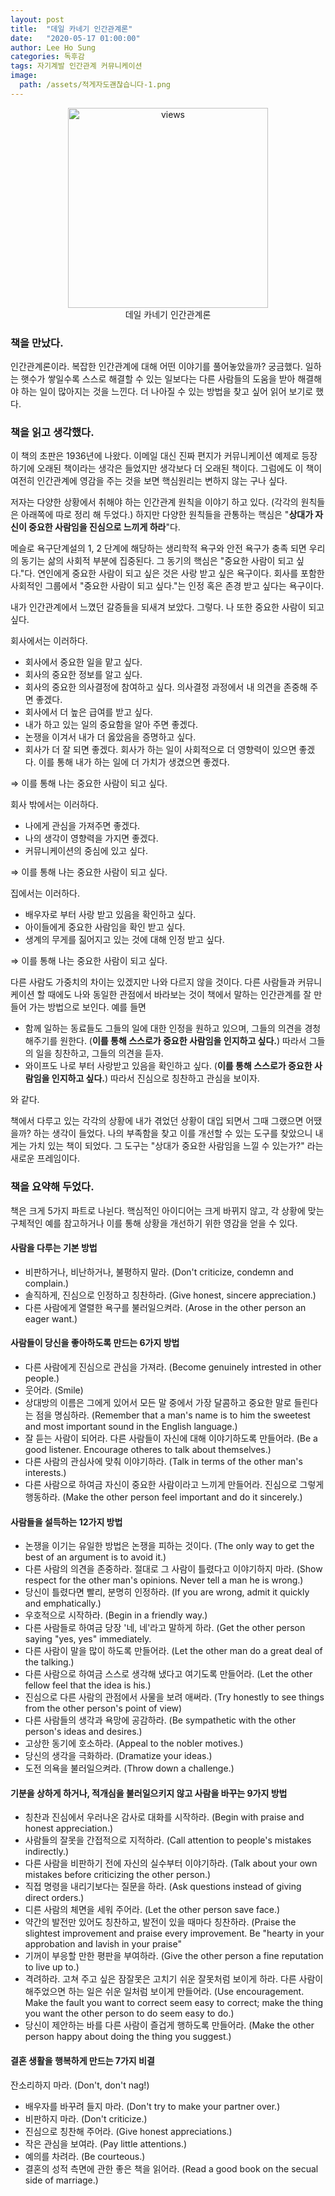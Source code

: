 ```yaml
---
layout: post
title:  "데일 카네기 인간관계론"
date:   "2020-05-17 01:00:00"
author: Lee Ho Sung
categories: 독후감
tags: 자기계발 인간관계 커뮤니케이션
image:
  path: /assets/적게자도괜찮습니다-1.png
---
```


<center>
        <figure>
                <img src="http://blog.novice.io/assets/인간관계론-1.png" width="320" alt="views">
                <figcaption>데일 카네기 인간관계론</figcaption>
        </figure>
</center>

### 책을 만났다.

인간관계론이라. 복잡한 인간관계에 대해 어떤 이야기를 풀어놓았을까? 궁금했다. 일하는 햇수가 쌓일수록 스스로 해결할 수 있는 일보다는 다른 사람들의 도움을 받아 해결해야 하는 일이 많아지는 것을 느낀다. 더 나아질 수 있는 방법을 찾고 싶어 읽어 보기로 했다.

### 책을 읽고 생각했다.

이 책의 초판은 1936년에 나왔다. 이메일 대신 진짜 편지가 커뮤니케이션 예제로 등장 하기에 오래된 책이라는 생각은 들었지만 생각보다 더 오래된 책이다. 그럼에도 이 책이 여전히 인간관계에 영감을 주는 것을 보면 핵심원리는 변하지 않는 구나 싶다. 

저자는 다양한 상황에서 취해야 하는 인간관계 원칙을 이야기 하고 있다. (각각의 원칙들은 아래쪽에 따로 정리 해 두었다.) 하지만 다양한 원칙들을 관통하는 핵심은 "**상대가 자신이 중요한 사람임을 진심으로 느끼게 하라**"다. 

메슬로 욕구단계설의 1, 2 단계에 해당하는 생리학적 욕구와 안전 욕구가 충족 되면 우리의 동기는 삶의 사회적 부분에 집중된다. 그 동기의 핵심은 "중요한 사람이 되고 싶다."다. 연인에게 중요한 사람이 되고 싶은 것은 사랑 받고 싶은 욕구이다. 회사를 포함한 사회적인 그룹에서 "중요한 사람이 되고 싶다."는 인정 혹은 존경 받고 싶다는 욕구이다.  

내가 인간관계에서 느꼈던 갈증들을 되새겨 보았다. 그렇다. 나 또한 중요한 사람이 되고 싶다.

회사에서는 이러하다. 

- 회사에서 중요한 일을 맡고 싶다.
- 회사의 중요한 정보를 알고 싶다.
- 회사의 중요한 의사결정에 참여하고 싶다. 의사결정 과정에서 내 의견을 존중해 주면 좋겠다.
- 회사에서 더 높은 급여를 받고 싶다.
- 내가 하고 있는 일의 중요함을 알아 주면 좋겠다.
- 논쟁을 이겨서 내가 더 옳았음을 증명하고 싶다.
- 회사가 더 잘 되면 좋겠다. 회사가 하는 일이 사회적으로 더 영향력이 있으면 좋겠다. 이를 통해 내가 하는 일에 더 가치가 생겼으면 좋겠다.

⇒ 이를 통해 나는 중요한 사람이 되고 싶다. 

회사 밖에서는 이러하다. 

- 나에게 관심을 가져주면 좋겠다.
- 나의 생각이 영향력을 가지면 좋겠다.
- 커뮤니케이션의 중심에 있고 싶다.

⇒ 이를 통해 나는 중요한 사람이 되고 싶다. 

집에서는 이러하다. 

- 배우자로 부터 사랑 받고 있음을 확인하고 싶다.
- 아이들에게 중요한 사람임을 확인 받고 싶다.
- 생계의 무게를 짊어지고 있는 것에 대해 인정 받고 싶다.

⇒ 이를 통해 나는 중요한 사람이 되고 싶다. 

다른 사람도 가중치의 차이는 있겠지만 나와 다르지 않을 것이다. 다른 사람들과 커뮤니케이션 할 때에도 나와 동일한 관점에서 바라보는 것이 책에서 말하는 인간관계를 잘 만들어 가는 방법으로 보인다. 예를 들면 

- 함께 일하는 동료들도 그들의 일에 대한 인정을 원하고 있으며, 그들의 의견을 경청 해주기를 원한다. (**이를 통해 스스로가 중요한 사람임을 인지하고 싶다.**) 따라서 그들의 일을 칭찬하고, 그들의 의견을 듣자.
- 와이프도 나로 부터 사랑받고 있음을 확인하고 싶다. (**이를 통해 스스로가 중요한 사람임을 인지하고 싶다.**) 따라서 진심으로 칭찬하고 관심을 보이자.

와 같다.

책에서 다루고 있는 각각의 상황에 내가 겪었던 상황이 대입 되면서 그때 그랬으면 어땠을까? 하는 생각이 들었다. 나의 부족함을 찾고 이를 개선할 수 있는 도구를 찾았으니 내게는 가치 있는 책이 되었다. 그 도구는 "상대가 중요한 사람임을 느낄 수 있는가?" 라는 새로운 프레임이다. 

### 책을 요약해 두었다.

책은 크게 5가지 파트로 나뉜다. 핵심적인 아이디어는 크게 바뀌지 않고, 각 상황에 맞는 구체적인 예를 참고하거나 이를 통해 상황을 개선하기 위한 영감을 얻을 수 있다. 

#### 사람을 다루는 기본 방법

- 비판하거나, 비난하거나, 불평하지 말라. (Don't criticize, condemn and complain.)
- 솔직하게, 진심으로 인정하고 칭찬하라. (Give honest, sincere appreciation.)
- 다른 사람에게 열렬한 욕구를 불러일으켜라. (Arose in the other person an eager want.)

#### 사람들이 당신을 좋아하도록 만드는 6가지 방법

- 다른 사람에게 진심으로 관심을 가져라. (Become genuinely intrested in other people.)
- 웃어라. (Smile)
- 상대방의 이름은 그에게 있어서 모든 말 중에서 가장 달콤하고 중요한 말로 들린다는 점을 명심하라. (Remember that a man's name is to him the sweetest and most important sound in the English language.)
- 잘 듣는 사람이 되어라. 다른 사람들이 자신에 대해 이야기하도록 만들어라. (Be a good listener. Encourage otheres to talk about themselves.)
- 다른 사람의 관심사에 맞춰 이야기하라. (Talk in terms of the other man's interests.)
- 다른 사람으로 하여금 자신이 중요한 사람이라고 느끼게 만들어라. 진심으로 그렇게 행동하라. (Make the other person feel important and do it sincerely.)

#### 사람들을 설득하는 12가지 방법

- 논쟁을 이기는 유일한 방법은 논쟁을 피하는 것이다. (The only way to get the best of an argument is to avoid it.)
- 다른 사람의 의견을 존중하라. 절대로 그 사람이 틀렸다고 이야기하지 마라. (Show respect for the other man's opinions. Never tell a man he is wrong.)
- 당신이 틀렸다면 빨리, 분명히 인정하라. (If you are wrong, admit it quickly and emphatically.)
- 우호적으로 시작하라. (Begin in a friendly way.)
- 다른 사람들로 하여금 당장 '네, 네'라고 말하게 하라. (Get the other person saying "yes, yes" immediately.
- 다른 사람이 말을 많이 하도록 만들어라. (Let the other man do a great deal of the talking.)
- 다른 사람으로 하여금 스스로 생각해 냈다고 여기도록 만들어라. (Let the other fellow feel that the idea is his.)
- 진심으로 다른 사람의 관점에서 사물을 보려 애써라. (Try honestly to see things from the other person's point of view)
- 다른 사람들의 생각과 욕망에 공감하라. (Be sympathetic with the other person's ideas and desires.)
- 고상한 동기에 호소하라. (Appeal to the nobler motives.)
- 당신의 생각을 극화하라. (Dramatize your ideas.)
- 도전 의욕을 불러일으켜라. (Throw down a challenge.)

#### 기분을 상하게 하거나, 적개심을 불러일으키지 않고 사람을 바꾸는 9가지 방법

- 칭찬과 진심에서 우러나온 감사로 대화를 시작하라. (Begin with praise and honest appreciation.)
- 사람들의 잘못을 간접적으로 지적하라. (Call attention to people's mistakes indirectly.)
- 다른 사람을 비판하기 전에 자신의 실수부터 이야기하라. (Talk about your own mistakes before criticizing the other person.)
- 직접 명령을 내리기보다는 질문을 하라. (Ask questions instead of giving direct orders.)
- 디른 사람의 체면을 세워 주어라. (Let the other person save face.)
- 약간의 발전만 있어도 칭찬하고, 발전이 있을 때마다 칭찬하라. (Praise the slightest improvement and praise every improvement. Be "hearty in your approbation and lavish in your praise"
- 기꺼이 부응할 만한 평판을 부여하라. (Give the other person a fine reputation to live up to.)
- 격려하라. 고쳐 주고 싶은 잠잘못은 고치기 쉬운 잘못처럼 보이게 하라. 다른 사람이 해주었으면 하는 일은 쉬운 일처럼 보이게 만들어라. (Use encouragement. Make the fault you want to correct seem easy to correct; make the thing you want the other person to do seem easy to do.)
- 당신이 제안하는 바를 다른 사람이 즐겁게 행하도록 만들어라. (Make the other person happy about doing the thing you suggest.)

#### 결혼 생활을 행복하게 만드는 7가지 비결

잔소리하지 마라. (Don't, don't nag!)

- 배우자를 바꾸려 들지 마라. (Don't try to make your partner over.)
- 비판하지 마라. (Don't criticize.)
- 진심으로 칭찬해 주어라. (Give honest appreciations.)
- 작은 관심을 보여라. (Pay little attentions.)
- 예의를 차려라. (Be courteous.)
- 결혼의 성적 측면에 관한 좋은 책을 읽어라. (Read a good book on the secual side of marriage.)